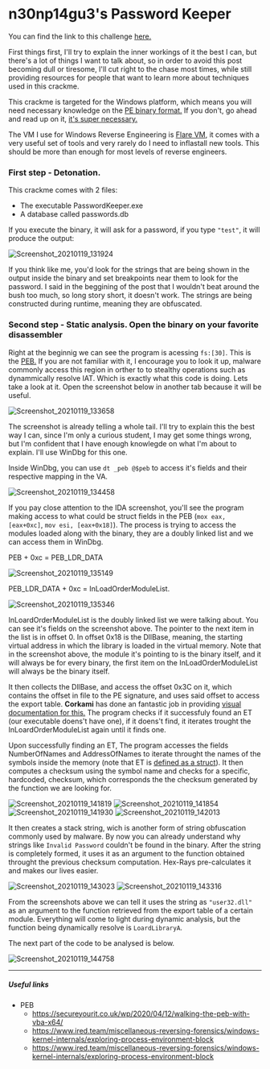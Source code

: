 # n30np14gu3's Password Keeper

You can find the link to this challenge [here.](https://crackmes.one/crackme/5e68f77d33c5d4439bb2de0c)

First things first, I'll try to explain the inner workings of it the best I can, but there's a lot of things I want to talk about, so in order to avoid this post becoming dull or tiresome, I'll cut right to the chase most times, while still providing resources for people that want to learn more about techniques used in this crackme.

This crackme is targeted for the Windows platform, which means you will need necessary knowledge on the [PE binary format.](https://docs.microsoft.com/en-us/windows/win32/debug/pe-format) If you don't, go ahead and read up on it, [it's super necessary.](https://giphy.com/gifs/masvidal-super-necessary-TgP6vdMSAknVWzoC05/fullscreen)

The VM I use for Windows Reverse Engineering is [Flare VM](https://github.com/fireeye/flare-vm), it comes with a very useful set of tools and very rarely do I need to inflastall new tools. This should be more than enough for most levels of reverse engineers.

### First step - Detonation.

This crackme comes with 2 files:
* The executable PasswordKeeper.exe
* A database called passwords.db

If you execute the binary, it will ask for a password, if you type `"test"`, it will produce the output:

![Screenshot_20210119_131924](https://user-images.githubusercontent.com/28660375/105062088-f8a33700-5a58-11eb-8578-95a4ef70d66a.png)

If you think like me, you'd look for the strings that are being shown in the output inside the binary and set breakpoints near them to look for the password. I said in the beggining of the post that I wouldn't beat around the bush too much, so long story short, it doesn't work. The strings are being constructed during runtime, meaning they are obfuscated.

### Second step - Static analysis. Open the binary on your favorite disassembler

Right at the beginnig we can see the program is acessing `fs:[30]`. This is the [PEB.](https://en.wikipedia.org/wiki/Process_Environment_Block) If you are not familiar with it, I encourage you to look it up, malware commonly access this region in orther to to stealthy operations such as dynammically resolve IAT. Which is exactly what this code is doing. Lets take a look at it. Open the screenshot below in another tab because it will be useful.

![Screenshot_20210119_133658](https://user-images.githubusercontent.com/28660375/105064287-723c2480-5a5b-11eb-9caa-0007a3599f8a.png)

The screenshot is already telling a whole tail. I'll try to explain this the best way I can, since I'm only a curious student, I may get some things wrong, but I'm confident that I have enough knowlegde on what I'm about to explain. I'll use WinDbg for this one.

Inside WinDbg, you can use `dt _peb @$peb` to access it's fields and their respective mapping in the VA.

![Screenshot_20210119_134458](https://user-images.githubusercontent.com/28660375/105065356-8b91a080-5a5c-11eb-868a-adf64ed1b464.png)

If you pay close attention to the IDA screenshot, you'll see the program making access to what could be struct fields in the PEB (`mox eax, [eax+0xc]`, `mov esi, [eax+0x18]`). The process is trying to access the modules loaded along with the binary, they are a doubly linked list and we can access them in WinDbg.

PEB + 0xc = PEB_LDR_DATA

![Screenshot_20210119_135149](https://user-images.githubusercontent.com/28660375/105066329-82550380-5a5d-11eb-920a-d961aebb33ed.png)

PEB_LDR_DATA + 0xc = InLoadOrderModuleList.

![Screenshot_20210119_135346](https://user-images.githubusercontent.com/28660375/105066649-c6480880-5a5d-11eb-9771-454d242e41dd.png)

InLoardOrderModuleList is the doubly linked list we were talking about. You can see it's fields on the screenshot above. The pointer to the next item in the list is in offset 0. In offset 0x18 is the DllBase, meaning, the starting virtual address in which the library is loaded in the virtual memory. Note that in the screenshot above, the module it's pointing to is the binary itself, and it will always be for every binary, the first item on the InLoadOrderModuleList will always be the binary itself.

It then collects the DllBase, and access the offset 0x3C on it, which contains the offset in file to the PE signature, and uses said offset to access the export table. **Corkami** has done an fantastic job in providing [visual documentation for this.](https://github.com/corkami/pics/blob/master/binary/pe102/pe102.svg) The program checks if it successfuly found an ET (our executable doens't have one), if it doens't find, it iterates trought the InLoardOrderModuleList again until it finds one. 

Upon successfully finding an ET, The program accesses the fields NumberOfNames and AddressOfNames to iterate throught the names of the symbols inside the memory (note that ET is [defined as a struct](fumalwareanalysis.blogspot.com/2011/12/malware-analysis-tutorial-8-pe-header.html)). It then computes a checksum using the symbol name and checks for a specific, hardcoded, checksum, which corresponds the the checksum generated by the function we are looking for.

![Screenshot_20210119_141819](https://user-images.githubusercontent.com/28660375/105069790-2f7d4b00-5a61-11eb-8fab-23d027f37039.png) ![Screenshot_20210119_141854](https://user-images.githubusercontent.com/28660375/105069876-4a4fbf80-5a61-11eb-8ca6-aeff93241d2c.png) ![Screenshot_20210119_141930](https://user-images.githubusercontent.com/28660375/105069922-5b003580-5a61-11eb-962e-42af514423e6.png) ![Screenshot_20210119_142013](https://user-images.githubusercontent.com/28660375/105070012-75d2aa00-5a61-11eb-8d46-2d9d2293c99c.png)

It then creates a stack string, wich is another form of string obfuscation commonly used by malware. By now you can already understand why strings like `Invalid Password` couldn't be found in the binary. After the string is completely formed, it uses it as an argument to the function obtained throught the previous checksum computation. Hex-Rays pre-calculates it and makes our lives easier.

![Screenshot_20210119_143023](https://user-images.githubusercontent.com/28660375/105071071-e29a7400-5a62-11eb-865f-f8309da52224.png) ![Screenshot_20210119_143316](https://user-images.githubusercontent.com/28660375/105071392-4886fb80-5a63-11eb-9e40-03cd7065d31a.png)

From the screenshots above we can tell it uses the string as `"user32.dll"` as an argument to the function retrieved from the export table of a certain module. Everything will come to light during dynamic analysis, but the function being dynamically resolve is `LoardLibraryA`.

The next part of the code to be analysed is below.

![Screenshot_20210119_144758](https://user-images.githubusercontent.com/28660375/105073163-79683000-5a65-11eb-9ea2-b9c301db89dc.png)






---

##### Useful links

* PEB
  * https://secureyourit.co.uk/wp/2020/04/12/walking-the-peb-with-vba-x64/
  * https://www.ired.team/miscellaneous-reversing-forensics/windows-kernel-internals/exploring-process-environment-block
  * https://www.ired.team/miscellaneous-reversing-forensics/windows-kernel-internals/exploring-process-environment-block





